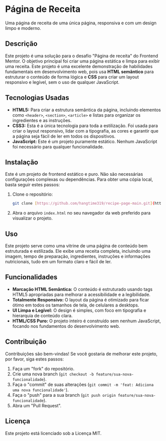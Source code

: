 # Página de Receita

Uma página de receita de uma única página, responsiva e com um design limpo e moderno.

## Descrição

Este projeto é uma solução para o desafio "Página de receita" do Frontend Mentor. O objetivo principal foi criar uma página estática e limpa para exibir uma receita. Este projeto é uma excelente demonstração de habilidades fundamentais em desenvolvimento web, pois usa **HTML semântico** para estruturar o conteúdo de forma lógica e **CSS** para criar um layout responsivo e legível, sem o uso de qualquer JavaScript.

## Tecnologias Usadas

* **HTML5:** Para criar a estrutura semântica da página, incluindo elementos como `<header>`, `<section>`, `<article>` e listas para organizar os ingredientes e as instruções.
* **CSS3:** Esta é a única tecnologia para toda a estilização. Foi usada para criar o layout responsivo, lidar com a tipografia, as cores e garantir que a página seja fácil de ler em todos os dispositivos.
* **JavaScript:** Este é um projeto puramente estático. Nenhum JavaScript foi necessário para qualquer funcionalidade.

## Instalação

Este é um projeto de frontend estático e puro. Não são necessárias configurações complexas ou dependências. Para obter uma cópia local, basta seguir estes passos:

1.  Clone o repositório:
    ```bash
    git clone [https://github.com/hangtime319/recipe-page-main.git](https://github.com/hangtime319/recipe-page-main.git)
    ```
2.  Abra o arquivo `index.html` no seu navegador da web preferido para visualizar o projeto.

## Uso

Este projeto serve como uma vitrine de uma página de conteúdo bem estruturada e estilizada. Ele exibe uma receita completa, incluindo uma imagem, tempo de preparação, ingredientes, instruções e informações nutricionais, tudo em um formato claro e fácil de ler.

## Funcionalidades

* **Marcação HTML Semântica:** O conteúdo é estruturado usando tags HTML5 apropriadas para melhorar a acessibilidade e a legibilidade.
* **Totalmente Responsivo:** O layout da página é otimizado para ficar ótimo em todos os tamanhos de tela, de celulares a desktops.
* **UI Limpa e Legível:** O design é simples, com foco em tipografia e hierarquia de conteúdo clara.
* **HTML/CSS Puro:** O projeto inteiro é construído sem nenhum JavaScript, focando nos fundamentos do desenvolvimento web.

## Contribuição

Contribuições são bem-vindas! Se você gostaria de melhorar este projeto, por favor, siga estes passos:

1.  Faça um "fork" do repositório.
2.  Crie uma nova branch (`git checkout -b feature/sua-nova-funcionalidade`).
3.  Faça o "commit" de suas alterações (`git commit -m 'feat: Adiciona uma nova funcionalidade'`).
4.  Faça o "push" para a sua branch (`git push origin feature/sua-nova-funcionalidade`).
5.  Abra um "Pull Request".

## Licença

Este projeto está licenciado sob a Licença MIT.
